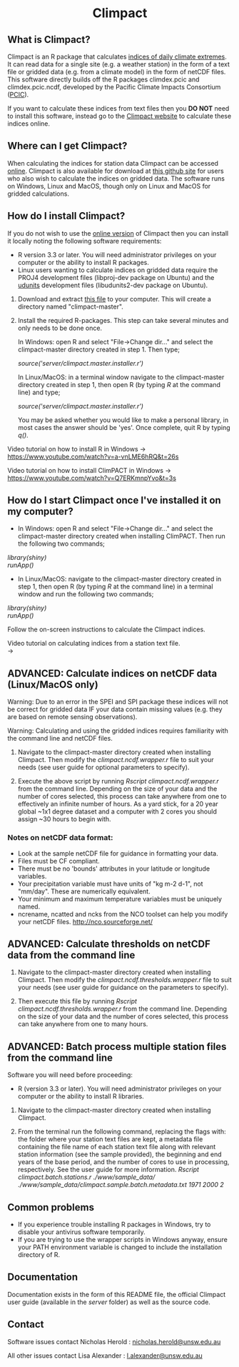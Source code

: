 
# <p align="center">Climpact</p>

##  What is Climpact?
  
Climpact is an R package that calculates [indices of daily climate extremes](https://climpact-sci.org/indices/). It can read 
data for a single site (e.g. a weather station) in the form of a text file or gridded data (e.g. from a climate model) in the form of netCDF files. This software directly builds off the R packages climdex.pcic and climdex.pcic.ncdf, developed by the Pacific Climate Impacts Consortium ([PCIC](https://www.pacificclimate.org/)). 

If you want to calculate these indices from text files then you **DO NOT** need to install this software, instead go to the [Climpact website](https://climpact-sci.org/get-started/) to calculate these indices online. 
  
  
##  Where can I get Climpact?
  
When calculating the indices for station data Climpact can be accessed [online](https://climpact-sci.org/get-started/). Climpact is also available for download at [this github site](https://github.com/ARCCSS-extremes/climpact) for users who also wish to calculate the indices on gridded data. The software runs on Windows, Linux and MacOS, though only on Linux and MacOS for gridded calculations.


## How do I install Climpact?

If you do not wish to use the [online version](https://climpact-sci.org/get-started/) of Climpact then you can install it locally noting the following software requirements:  
* R version 3.3 or later. You will need administrator privileges on your computer or the ability to install R packages.
* Linux users wanting to calculate indices on gridded data require the PROJ4 development files (libproj-dev package on Ubuntu) and the [udunits](https://www.unidata.ucar.edu/software/udunits/) development files (libudunits2-dev package on Ubuntu).


1. Download and extract [this file](https://github.com/ARCCSS-extremes/climpact/archive/master.zip) to your computer.
   This will create a directory named "climpact-master".

2. Install the required R-packages. This step can take several minutes and only needs to be done once.

   In Windows: open R and select "File->Change dir..." and select the
   climpact-master directory created in step 1. Then type;  

   *source('server/climpact.master.installer.r')*

   In Linux/MacOS: in a terminal window navigate to the climpact-master directory created in
   step 1, then open R (by typing *R* at the command line) and type;  

   *source('server/climpact.master.installer.r')*

   You may be asked whether you would like to make a personal library, in 
   most cases the answer should be 'yes'. Once complete, quit R by typing
   *q()*. 
   

Video tutorial on how to install R in Windows
-> https://www.youtube.com/watch?v=a-vnLME6hRQ&t=26s

Video tutorial on how to install ClimPACT in Windows
-> https://www.youtube.com/watch?v=Q7ERKmnpYvo&t=3s


##  How do I start Climpact once I've installed it on my computer?

* In Windows: open R and select "File->Change dir..." and select the 
climpact-master directory created when installing ClimPACT. Then run the 
following two commands;  

*library(shiny)*  
*runApp()* 

* In Linux/MacOS: navigate to the climpact-master directory created in
step 1, then open R (by typing *R* at the command line) in a terminal window and run the following two
commands;  

*library(shiny)*  
*runApp()* 

Follow the on-screen instructions to calculate the Climpact indices.

Video tutorial on calculating indices from a station text file.  
-> 


##  ADVANCED: Calculate indices on netCDF data (Linux/MacOS only)

Warning: Due to an error in the SPEI and SPI package these indices will not be
correct for gridded data IF your data contain missing values (e.g. they are based on remote sensing observations).
    
Warning: Calculating and using the gridded indices requires familiarity with the command line and netCDF files.

1) Navigate to the climpact-master directory created when installing Climpact. Then modify the *climpact.ncdf.wrapper.r* file to suit your needs (see user guide
   for optional parameters to specify). 
   
2) Execute the above script by running *Rscript climpact.ncdf.wrapper.r* from the command line. Depending
   on the size of your data and the number of cores selected, this process
   can take anywhere from one to effectively an infinite number of hours. As a
   yard stick, for a 20 year global ~1x1 degree dataset and a computer with 2 cores you should assign ~30 hours to begin with.

### Notes on netCDF data format:
* Look at the sample netCDF file for guidance in formatting your
  data.
* Files must be CF compliant.
* There must be no 'bounds' attributes in your latitude or 
  longitude variables.
* Your precipitation variable must have units of "kg m-2 d-1",
  not "mm/day". These are numerically equivalent.
* Your minimum and maximum temperature variables must be 
  uniquely named.
* ncrename, ncatted and ncks from the NCO toolset can help 
  you modify your netCDF files.
  http://nco.sourceforge.net/


##  ADVANCED: Calculate thresholds on netCDF data from the command line


1) Navigate to the climpact-master directory created when installing Climpact. Then modify the *climpact.ncdf.thresholds.wrapper.r* file to suit your needs (see user guide for guidance on the parameters to specify). 
   
2) Then execute this file by running *Rscript climpact.ncdf.thresholds.wrapper.r* from the command line. Depending
   on the size of your data and the number of cores selected, this process
   can take anywhere from one to many hours.


## ADVANCED: Batch process multiple station files from the command line
  
Software you will need before proceeding:
* R (version 3.3 or later). You will need administrator privileges on your computer or the ability to install R libraries.

1) Navigate to the climpact-master directory created when installing Climpact. 
       
2) From the terminal run the following command, replacing the flags
   with: the folder where your station text files are kept, a metadata file
   containing the file name of each station text file along with relevant 
   station information (see the sample provided), the beginning and end years of the base period, and
   the number of cores to use in processing, respectively. See the user guide
   for more information.
   *Rscript climpact.batch.stations.r ./www/sample_data/ ./www/sample_data/climpact.sample.batch.metadata.txt 1971 2000 2*


##  Common problems

* If you experience trouble installing R packages in Windows, try to disable
  your antivirus software temporarily.
* If you are trying to use the wrapper scripts in Windows anyway, ensure your PATH
  environment variable is changed to include the installation directory of R.


##  Documentation

Documentation exists in the form of this README file, the official Climpact
user guide (available in the *server* folder) as well as the source code.


##  Contact
  
Software issues contact Nicholas Herold : nicholas.herold@unsw.edu.au
 
All other issues contact Lisa Alexander : l.alexander@unsw.edu.au
